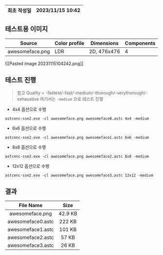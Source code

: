 |최초 작성일 | 2023/11/15 10:42 |
|:---:|:---:|

## 테스트용 이미지
|Source|Color profile|Dimensions|Components|
|---|---|---|---|
|awesomeface.png|LDR|2D, 476x476|4|

![[Pasted image 20231115104242.png]]
## 테스트 진행
> 참고
> Quality = -fastest/-fast/-medium/-thorough/-verythorough/-exhaustive
> 여기서는 `-medium` 으로 테스트 진행

- 4x4 옵션으로 수행
```
astcenc-sse2.exe -cl awesomeface.png awesomeface0.astc 4x4 -medium
```
- 6x6 옵션으로 수행
```
astcenc-sse2.exe -cl awesomeface.png awesomeface1.astc 6x6 -medium
```
- 8x8 옵션으로 수행
```
astcenc-sse2.exe -cl awesomeface.png awesomeface2.astc 8x8 -medium
```
- 12x12 옵션으로 수행
```
astcenc-sse2.exe -cl awesomeface.png awesomeface3.astc 12x12 -medium
```
## 결과
| File Name | Size |
|:---:|:---:|
| awesomeface.png | 42.9 KB |
| awesomeface0.astc | 222 KB |
| awesomeface1.astc | 101 KB |
| awesomeface2.astc | 57 KB|
| awesomeface3.astc | 26 KB |